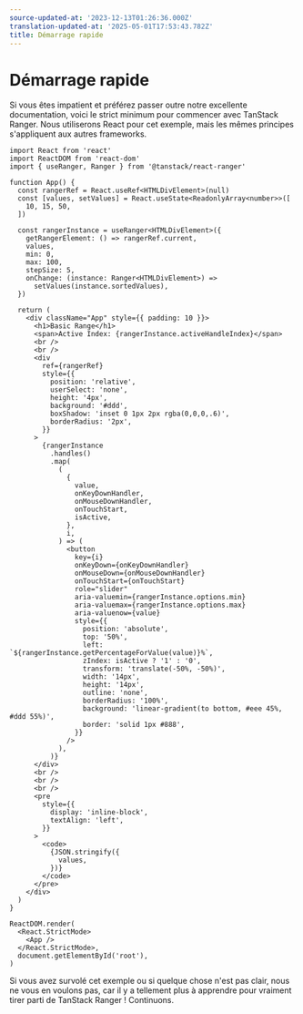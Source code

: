 ```yaml
---
source-updated-at: '2023-12-13T01:26:36.000Z'
translation-updated-at: '2025-05-01T17:53:43.782Z'
title: Démarrage rapide
---
```

# Démarrage rapide

Si vous êtes impatient et préférez passer outre notre excellente documentation, voici le strict minimum pour commencer avec TanStack Ranger. Nous utiliserons React pour cet exemple, mais les mêmes principes s'appliquent aux autres frameworks.

```tsx
import React from 'react'
import ReactDOM from 'react-dom'
import { useRanger, Ranger } from '@tanstack/react-ranger'

function App() {
  const rangerRef = React.useRef<HTMLDivElement>(null)
  const [values, setValues] = React.useState<ReadonlyArray<number>>([
    10, 15, 50,
  ])

  const rangerInstance = useRanger<HTMLDivElement>({
    getRangerElement: () => rangerRef.current,
    values,
    min: 0,
    max: 100,
    stepSize: 5,
    onChange: (instance: Ranger<HTMLDivElement>) =>
      setValues(instance.sortedValues),
  })

  return (
    <div className="App" style={{ padding: 10 }}>
      <h1>Basic Range</h1>
      <span>Active Index: {rangerInstance.activeHandleIndex}</span>
      <br />
      <br />
      <div
        ref={rangerRef}
        style={{
          position: 'relative',
          userSelect: 'none',
          height: '4px',
          background: '#ddd',
          boxShadow: 'inset 0 1px 2px rgba(0,0,0,.6)',
          borderRadius: '2px',
        }}
      >
        {rangerInstance
          .handles()
          .map(
            (
              {
                value,
                onKeyDownHandler,
                onMouseDownHandler,
                onTouchStart,
                isActive,
              },
              i,
            ) => (
              <button
                key={i}
                onKeyDown={onKeyDownHandler}
                onMouseDown={onMouseDownHandler}
                onTouchStart={onTouchStart}
                role="slider"
                aria-valuemin={rangerInstance.options.min}
                aria-valuemax={rangerInstance.options.max}
                aria-valuenow={value}
                style={{
                  position: 'absolute',
                  top: '50%',
                  left: `${rangerInstance.getPercentageForValue(value)}%`,
                  zIndex: isActive ? '1' : '0',
                  transform: 'translate(-50%, -50%)',
                  width: '14px',
                  height: '14px',
                  outline: 'none',
                  borderRadius: '100%',
                  background: 'linear-gradient(to bottom, #eee 45%, #ddd 55%)',
                  border: 'solid 1px #888',
                }}
              />
            ),
          )}
      </div>
      <br />
      <br />
      <br />
      <pre
        style={{
          display: 'inline-block',
          textAlign: 'left',
        }}
      >
        <code>
          {JSON.stringify({
            values,
          })}
        </code>
      </pre>
    </div>
  )
}

ReactDOM.render(
  <React.StrictMode>
    <App />
  </React.StrictMode>,
  document.getElementById('root'),
)
```

Si vous avez survolé cet exemple ou si quelque chose n'est pas clair, nous ne vous en voulons pas, car il y a tellement plus à apprendre pour vraiment tirer parti de TanStack Ranger ! Continuons.
